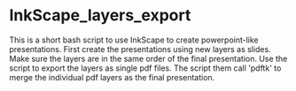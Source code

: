 # InkScape_layers_export
This is a short bash script to use InkScape to create powerpoint-like presentations. First create the presentations using new layers as slides. Make sure the layers are in the same order of the final presentation. Use the script to export the layers as single pdf files. The script them call 'pdftk' to merge the individual pdf layers as the final presentation.
